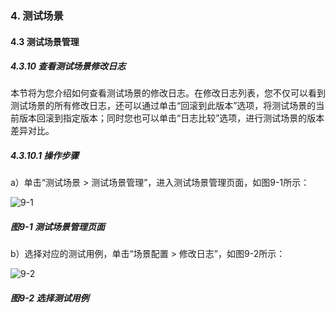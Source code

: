 ### 4. 测试场景

#### 4.3 测试场景管理 

##### 4.3.10 查看测试场景修改日志

本节将为您介绍如何查看测试场景的修改日志。在修改日志列表，您不仅可以看到测试场景的所有修改日志，还可以通过单击“回滚到此版本”选项，将测试场景的当前版本回滚到指定版本；同时您也可以单击“日志比较”选项，进行测试场景的版本差异对比。

##### 4.3.10.1 操作步骤

a）单击“测试场景 > 测试场景管理”，进入测试场景管理页面，如图9-1所示：

![9-1](https://www.feisuanyz.com/fstest/cscj/cscjmanage/changjing_log_1.png)

##### 图9-1 测试场景管理页面

b）选择对应的测试用例，单击“场景配置 > 修改日志”，如图9-2所示：

![9-2](https://www.feisuanyz.com/fstest/cscj/cscjmanage/changjing_log_2.png)

##### 图9-2 选择测试用例

